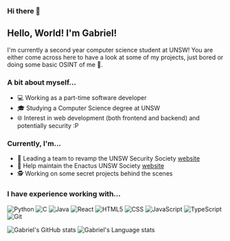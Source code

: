 ### Hi there 👋

<!--
**gtangelo/gtangelo** is a ✨ _special_ ✨ repository because its `README.md` (this file) appears on your GitHub profile.

Here are some ideas to get you started:

- 🔭 I’m currently working on ...
- 🌱 I’m currently learning ...
- 👯 I’m looking to collaborate on ...
- 🤔 I’m looking for help with ...
- 💬 Ask me about ...
- 📫 How to reach me: ...
- 😄 Pronouns: ...
- ⚡ Fun fact: ...
-->

## Hello, World! I'm Gabriel!
I'm currently a second year computer science student at UNSW! You are either come across here to have a look at some of my projects, just bored or doing some basic OSINT of me 👀.

### A bit about myself...
- 💻 Working as a part-time software developer
- 🎓 Studying a Computer Science degree at UNSW
- 🌐 Interest in web development (both frontend and backend) and potentially security :P

### Currently, I'm...
- 🔐 Leading a team to revamp the UNSW Security Society [website](https://unswsecurity.com/)
- 🔧 Help maintain the Enactus UNSW Society [website](https://enactusunsw.org/)
- 🕵️ Working on some secret projects behind the scenes

### I have experience working with...
![Python](https://img.shields.io/badge/-Python-333333?style=flat&logo=python)
![C](https://img.shields.io/badge/-C-333333?style=flat&logo=c)
![Java](https://img.shields.io/badge/-Java-333333?style=flat&logo=Java&logoColor=007396)
![React](https://img.shields.io/badge/-React-333333?style=flat&logo=react)
![HTML5](https://img.shields.io/badge/-HTML5-333333?style=flat&logo=HTML5)
![CSS](https://img.shields.io/badge/-CSS-333333?style=flat&logo=CSS3&logoColor=1572B6)
![JavaScript](https://img.shields.io/badge/-JavaScript-333333?style=flat&logo=javascript)
![TypeScript](https://img.shields.io/badge/-TypeScript-333333?style=flat&logo=typescript)
![Git](https://img.shields.io/badge/-Git-333333?style=flat&logo=git)

![Gabriel's GitHub stats](https://github-readme-stats.vercel.app/api?username=gtangelo&show_icons=true&theme=dark)
![Gabriel's Language stats](https://github-readme-stats.vercel.app/api/top-langs/?username=gtangelo&theme=dark)
